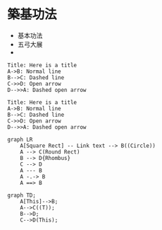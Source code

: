 # 築基功法

* 基本功法
* 五弓大展
* 


``` sequence
Title: Here is a title
A->B: Normal line
B-->C: Dashed line
C->>D: Open arrow
D-->>A: Dashed open arrow
```

``` sequence-hand
Title: Here is a title
A->B: Normal line
B-->C: Dashed line
C->>D: Open arrow
D-->>A: Dashed open arrow
```


``` mermaid
graph LR
    A[Square Rect] -- Link text --> B((Circle))
    A --> C(Round Rect)
    B --> D{Rhombus}
    C --> D
    A --- B
    A -.-> B
    A ==> B
```



``` mermaid
graph TD;
    A[This]-->B;
    A-->C((T));
    B-->D;
    C-->D(This);
```


